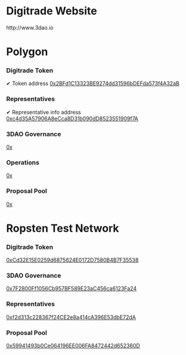 <h1>Digitrade Website</h1>
http://www.3dao.io

<h1>Polygon</h1>
<h3> Digitrade Token</h3> ✔ Token address
<a href ="https://polygonscan.com/address/0x2BFd1C13323BE9274dd31596bDEFda573f4A32aB">0x2BFd1C13323BE9274dd31596bDEFda573f4A32aB</a>

<h3> Representatives</h3> ✔ Representative info address
<a href ="https://polygonscan.com/address/0x2BFd1C13323BE9274dd31596bDEFda573f4A32aB">0xc4d35A57906A8eCca8D31b090dD8523551909f7A</a>

<h3>3DAO Governance</h3>
<a href ="https://github.com/Digidao/Digitrade/blob/main/README.md">0x</a>

<h3>Operations</h3>
<a href ="https://github.com/Digidao/Digitrade/blob/main/README.md">0x</a>

<h3>Proposal Pool</h3>
<a href ="https://github.com/Digidao/Digitrade/blob/main/README.md">0x</a>



<h1>Ropsten Test Network</h1>
<h3>Digitrade Token</h3>
<a href ="https://ropsten.etherscan.io/address/0xCd32E15E0259d6875624E0172D7580B4B7F35538">0xCd32E15E0259d6875624E0172D7580B4B7F35538</a>

<h3>3DAO Governance</h3>
<a href ="https://ropsten.etherscan.io/address/0x7F2800Ff1056Cb957BF589E23aC456ca6123Fa24">0x7F2800Ff1056Cb957BF589E23aC456ca6123Fa24</a>

<h3>Representatives</h3>
<a href ="https://ropsten.etherscan.io/address/0xf2d313c228367f24CE2e8a414cA396E53dbE72dA">0xf2d313c228367f24CE2e8a414cA396E53dbE72dA</a>

<h3>Proposal Pool</h3>
<a href ="https://ropsten.etherscan.io/address/0x59941493b0Ce064196EE006FA8472442d652360D">0x59941493b0Ce064196EE006FA8472442d652360D</a>

<!---
Digidao/Digidao is a ✨ special ✨ repository because its `README.md` (this file) appears on your GitHub profile.
You can click the Preview link to take a look at your changes.
--->
